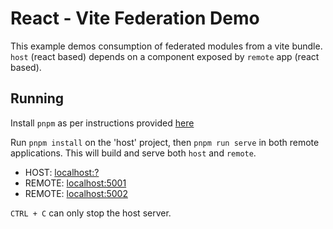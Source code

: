 # React - Vite Federation Demo

This example demos consumption of federated modules from a vite bundle. `host` (react based) depends on a component exposed by `remote` app (react based).

## Running

Install `pnpm` as per instructions provided [here](https://pnpm.io/installation)

Run `pnpm install` on the 'host' project, then `pnpm run serve` in both remote applications. This will build and serve both `host` and `remote`.

- HOST: [localhost:?](http://localhost:?/)
- REMOTE: [localhost:5001](http://localhost:5001/)
- REMOTE: [localhost:5002](http://localhost:5002/)

`CTRL + C` can only stop the host server.

